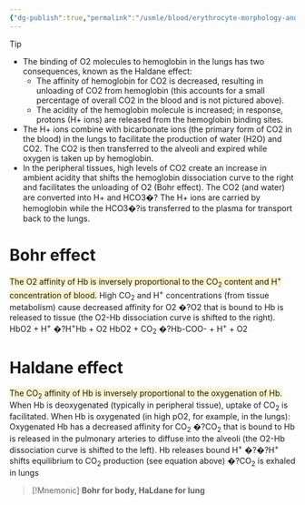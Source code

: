 ```yaml
---
{"dg-publish":true,"permalink":"/usmle/blood/erythrocyte-morphology-and-hemoglobin/","title":"Erythrocyte morphology and hemoglobin"}
---
```


>[!tip] 
>- The binding of O2 molecules to hemoglobin in the lungs has two consequences, known as the Haldane effect:
>	- The affinity of hemoglobin for CO2 is decreased, resulting in unloading of CO2 from hemoglobin (this accounts for a small percentage of overall CO2 in the blood and is not pictured above).
>	- The acidity of the hemoglobin molecule is increased; in response, protons (H+ ions) are released from the hemoglobin binding sites.
>- The H+ ions combine with bicarbonate ions (the primary form of CO2 in the blood) in the lungs to facilitate the production of water (H2O) and CO2.  The CO2 is then transferred to the alveoli and expired while oxygen is taken up by hemoglobin.
>- In the peripheral tissues, high levels of CO2 create an increase in ambient acidity that shifts the hemoglobin dissociation curve to the right and facilitates the unloading of O2 (Bohr effect).  The CO2 (and water) are converted into H+ and HCO3�?  The H+ ions are carried by hemoglobin while the HCO3�?is transferred to the plasma for transport back to the lungs.


# Bohr effect 
<span style="background:rgba(240, 200, 0, 0.2)">The O2 affinity of Hb is inversely proportional to the CO<sub>2</sub> content and H<sup>+</sup> concentration of blood.</span>
High CO<sub>2</sub> and H<sup>+</sup> concentrations (from tissue metabolism) cause decreased affinity for O2 �?O2 that is bound to Hb is released to tissue (the O2-Hb dissociation curve is shifted to the right).
HbO2 + H<sup>+</sup> �?H<sup>+</sup>Hb + O2
HbO2 + CO<sub>2</sub> �?Hb-COO- + H<sup>+</sup> + O2
# Haldane effect 
<span style="background:rgba(240, 200, 0, 0.2)">The CO<sub>2</sub> affinity of Hb is inversely proportional to the oxygenation of Hb.</span>
When Hb is deoxygenated (typically in peripheral tissue), uptake of CO<sub>2</sub> is facilitated.
When Hb is oxygenated (in high pO2, for example, in the lungs):
Oxygenated Hb has a decreased affinity for CO<sub>2</sub> �?CO<sub>2</sub> that is bound to Hb is released in the pulmonary arteries to diffuse into the alveoli (the O2-Hb dissociation curve is shifted to the left).
Hb releases bound H<sup>+</sup> �?�?H<sup>+</sup> shifts equilibrium to CO<sub>2</sub> production (see equation above) �?CO<sub>2</sub> is exhaled in lungs

> [!Mnemonic]
> **Bohr for body, HaLdane for lung**

